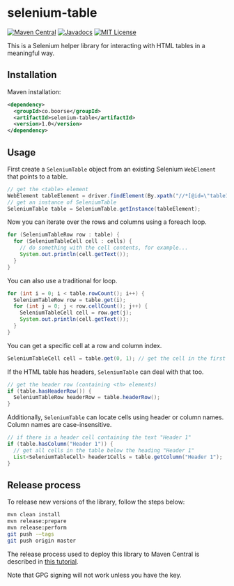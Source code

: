 # selenium-table

[![Maven Central](https://img.shields.io/maven-central/v/co.boorse/selenium-table.svg)](http://search.maven.org/#search%7Cgav%7C1%7Cg%3A%22co.boorse%22%20AND%20a%3A%22selenium-table%22) [![Javadocs](http://www.javadoc.io/badge/co.boorse/selenium-table.svg?color=red)](http://www.javadoc.io/doc/co.boorse/selenium-table) [![MIT License](http://img.shields.io/badge/license-MIT-green.svg)](https://github.com/gnboorse/selenium-table/blob/master/LICENSE)

This is a Selenium helper library for interacting with HTML tables in a meaningful way.

## Installation

Maven installation:

```xml
<dependency>
  <groupId>co.boorse</groupId>
  <artifactId>selenium-table</artifactId>
  <version>1.0</version>
</dependency>
```

## Usage

First create a `SeleniumTable` object from an existing Selenium `WebElement` that points to a table.

```java
// get the <table> element
WebElement tableElement = driver.findElement(By.xpath("//*[@id=\"table1\"]"));
// get an instance of SeleniumTable
SeleniumTable table = SeleniumTable.getInstance(tableElement);
```

Now you can iterate over the rows and columns using a foreach loop.

```java
for (SeleniumTableRow row : table) {
  for (SeleniumTableCell cell : cells) {
    // do something with the cell contents, for example...
    System.out.println(cell.getText());
  }
}
```

You can also use a traditional for loop.

```java
for (int i = 0; i < table.rowCount(); i++) {
  SeleniumTableRow row = table.get(i);
  for (int j = 0; j < row.cellCount(); j++) {
    SeleniumTableCell cell = row.get(j);
    System.out.println(cell.getText());
  }
}
```

You can get a specific cell at a row and column index.

```java
SeleniumTableCell cell = table.get(0, 1); // get the cell in the first row, second column
```

If the HTML table has headers, `SeleniumTable` can deal with that too.

```java
// get the header row (containing <th> elements)
if (table.hasHeaderRow()) {
  SeleniumTableRow headerRow = table.headerRow();
}
```

Additionally, `SeleniumTable` can locate cells using header or column names. Column names are case-insensitive.

```java
// if there is a header cell containing the text "Header 1"
if (table.hasColumn("Header 1")) {
  // get all cells in the table below the heading "Header 1"
  List<SeleniumTableCell> header1Cells = table.getColumn("Header 1");
}
```

## Release process

To release new versions of the library, follow the steps below:

```bash
mvn clean install
mvn release:prepare
mvn release:perform
git push -–tags
git push origin master
```

The release process used to deploy this library to Maven Central is described in [this tutorial](https://dzone.com/articles/publish-your-artifacts-to-maven-central).

Note that GPG signing will not work unless you have the key.